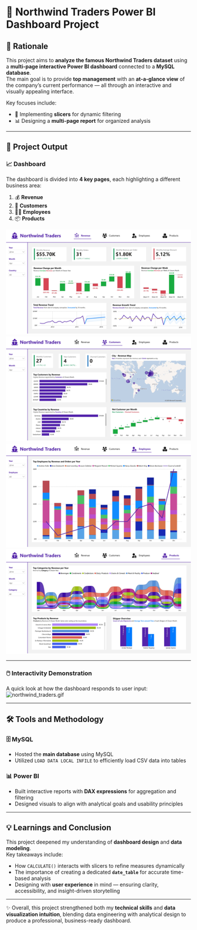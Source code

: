 # 🚀 Northwind Traders Power BI Dashboard Project

## 🧠 Rationale
This project aims to **analyze the famous Northwind Traders dataset** using a **multi-page interactive Power BI dashboard** connected to a **MySQL database**.  
The main goal is to provide **top management** with an **at-a-glance view** of the company’s current performance — all through an interactive and visually appealing interface.  

Key focuses include:
- 🧩 Implementing **slicers** for dynamic filtering  
- 📊 Designing a **multi-page report** for organized analysis  

---

## 🎯 Project Output

### 📈 Dashboard
The dashboard is divided into **4 key pages**, each highlighting a different business area:

1. 💰 **Revenue**
2. 👥 **Customers**
3. 🧑‍💼 **Employees**
4. 📦 **Products**

![northwind_traders_page1.jpg](powerbi/exports/northwind_traders_page1.jpg)  
![northwind_traders_page2.jpg](powerbi/exports/northwind_traders_page2.jpg)  
![northwind_traders_page3.jpg](powerbi/exports/northwind_traders_page3.jpg)  
![northwind_traders_page4.jpg](powerbi/exports/northwind_traders_page4.jpg)

---

### 🖱️ Interactivity Demonstration
A quick look at how the dashboard responds to user input:  
![northwind_traders.gif](powerbi/exports/northwind_traders.gif)

---

## 🛠️ Tools and Methodology

### 🗄️ MySQL
- Hosted the **main database** using MySQL  
- Utilized `LOAD DATA LOCAL INFILE` to efficiently load CSV data into tables  

### 📊 Power BI
- Built interactive reports with **DAX expressions** for aggregation and filtering  
- Designed visuals to align with analytical goals and usability principles  

---

## 💡 Learnings and Conclusion
This project deepened my understanding of **dashboard design** and **data modeling**.  
Key takeaways include:
- How `CALCULATE()` interacts with slicers to refine measures dynamically  
- The importance of creating a dedicated **`date_table`** for accurate time-based analysis  
- Designing with **user experience** in mind — ensuring clarity, accessibility, and insight-driven storytelling  

---

✨ Overall, this project strengthened both my **technical skills** and **data visualization intuition**, blending data engineering with analytical design to produce a professional, business-ready dashboard.
